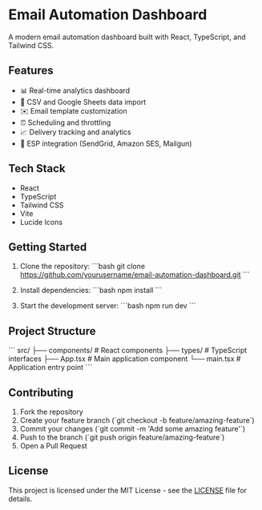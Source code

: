 # Email Automation Dashboard

A modern email automation dashboard built with React, TypeScript, and Tailwind CSS.

## Features

- 📊 Real-time analytics dashboard
- 📁 CSV and Google Sheets data import
- ✉️ Email template customization
- ⏰ Scheduling and throttling
- 📈 Delivery tracking and analytics
- 🔌 ESP integration (SendGrid, Amazon SES, Mailgun)

## Tech Stack

- React
- TypeScript
- Tailwind CSS
- Vite
- Lucide Icons

## Getting Started

1. Clone the repository:
\`\`\`bash
git clone https://github.com/yourusername/email-automation-dashboard.git
\`\`\`

2. Install dependencies:
\`\`\`bash
npm install
\`\`\`

3. Start the development server:
\`\`\`bash
npm run dev
\`\`\`

## Project Structure

\`\`\`
src/
├── components/     # React components
├── types/         # TypeScript interfaces
├── App.tsx        # Main application component
└── main.tsx       # Application entry point
\`\`\`

## Contributing

1. Fork the repository
2. Create your feature branch (\`git checkout -b feature/amazing-feature\`)
3. Commit your changes (\`git commit -m 'Add some amazing feature'\`)
4. Push to the branch (\`git push origin feature/amazing-feature\`)
5. Open a Pull Request

## License

This project is licensed under the MIT License - see the [LICENSE](LICENSE) file for details.